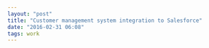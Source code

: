 ```yaml
---
layout: "post"
title: "Customer management system integration to Salesforce"
date: "2016-02-31 06:08"
tags: work
---
```

